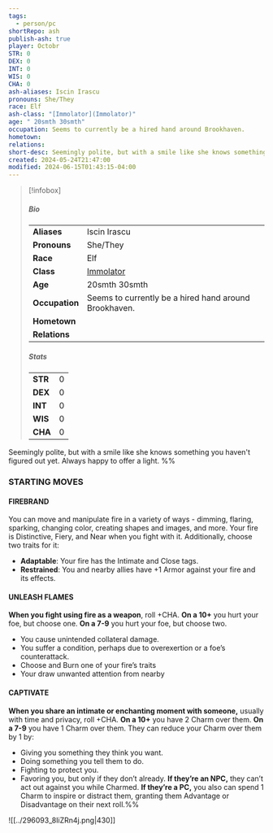 ```yaml
---
tags:
  - person/pc
shortRepo: ash
publish-ash: true
player: Octobr
STR: 0
DEX: 0
INT: 0
WIS: 0
CHA: 0
ash-aliases: Iscin Irascu
pronouns: She/They
race: Elf
ash-class: "[Immolator](Immolator)"
age: " 20smth 30smth"
occupation: Seems to currently be a hired hand around Brookhaven.
hometown: 
relations: 
short-desc: Seemingly polite, but with a smile like she knows something you haven't figured out yet. Always happy to offer a light.
created: 2024-05-24T21:47:00
modified: 2024-06-15T01:43:15-04:00
---
```


> [!infobox]
> ##### Bio
> |                |                  |
> | -------------- | ---------------- |
> |**Aliases**     | Iscin Irascu                |
> |**Pronouns**    | She/They           |
> |**Race**        | Elf            |
> |**Class**         | [Immolator](Immolator)            |
> |**Age**         |  20smth 30smth            |
> |**Occupation**  | Seems to currently be a hired hand around Brookhaven.        |
> |**Hometown**||
> |**Relations**|  |
> 
> ##### Stats
> |      |      |
> | ---- | ---- |
> | **STR**  | 0     |
> | **DEX**  | 0     |
> | **INT**  | 0     |
> | **WIS**  | 0     |
> | **CHA**  | 0     |


Seemingly polite, but with a smile like she knows something you haven't figured out yet. Always happy to offer a light.
%%
### STARTING MOVES
#### FIREBRAND
You can move and manipulate fire in a variety of ways - dimming, flaring, sparking, changing color, creating shapes and images, and more. Your fire is Distinctive, Fiery, and Near when you fight with it. Additionally, choose two traits for it:
- **Adaptable**: Your fire has the Intimate and Close tags.
- **Restrained**: You and nearby allies have +1 Armor against your fire and its effects. 
#### UNLEASH FLAMES
**When you fight using fire as a weapon**, roll +CHA. **On a 10+** you hurt your foe, but choose one. **On a 7-9** you hurt your foe, but choose two.
- You cause unintended collateral damage.
- You suffer a condition, perhaps due to overexertion or a foe’s counterattack.
- Choose and Burn one of your fire’s traits
- Your draw unwanted attention from nearby
#### CAPTIVATE
**When you share an intimate or enchanting moment with someone,** usually with time and privacy, roll +CHA. **On a 10+** you have 2 Charm over them. **On a 7-9** you have 1 Charm over them. They can reduce your Charm over them by 1 by:
- Giving you something they think you want.
- Doing something you tell them to do.
- Fighting to protect you.
- Favoring you, but only if they don’t already.
**If they’re an NPC,** they can’t act out against you while Charmed. **If they’re a PC,** you also can spend 1 Charm to inspire or distract them, granting them Advantage or Disadvantage on their next roll.%%

![[../296093_8IiZRn4j.png|430]]